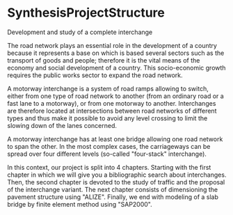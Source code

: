 # SynthesisProjectStructure
Development and study of a complete interchange 


The road network plays an essential role in the development of a country because it represents
a base on which is based several sectors such as the transport of goods and people; therefore it is
the vital means of the economy and social development of a country. This socio-economic growth
requires the public works sector to expand the road network.


A motorway interchange is a system of road ramps allowing to switch, either from one type of
road network to another (from an ordinary road or a fast lane to a motorway), or from one motorway
to another. Interchanges are therefore located at intersections between road networks of different
types and thus make it possible to avoid any level crossing to limit the slowing down of the lanes
concerned.


A motorway interchange has at least one bridge allowing one road network to span the
other. In the most complex cases, the carriageways can be spread over four different levels (so-called
"four-stack" interchange).


In this context, our project is split into 4 chapters. Starting with the first chapter in which
we will give you a bibliographic search about interchanges. Then, the second chapter is devoted
to the study of traffic and the proposal of the interchange variant. The next chapter consists of
dimensioning the pavement structure using "ALIZE". Finally, we end with modeling of a slab
bridge by finite element method using "SAP2000".
